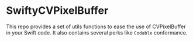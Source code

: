 #  SwiftyCVPixelBuffer

This repo provides a set of utils functions to ease the use of CVPixelBuffer in your Swift code. It also contains several perks like `Codable` conformance.



